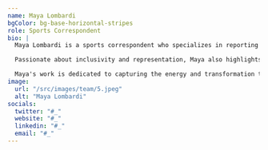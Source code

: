 ```yaml
---
name: Maya Lombardi
bgColor: bg-base-horizontal-stripes
role: Sports Correspondent
bio: |
  Maya Lombardi is a sports correspondent who specializes in reporting on rising stars, fan culture, and the evolution of women's sports worldwide. With a keen eye for emerging talent and an in-depth understanding of the sports industry, she covers the most exciting developments in the world of women's athletics.

  Passionate about inclusivity and representation, Maya also highlights the stories of female athletes breaking barriers and challenging stereotypes. Through her reporting, she strives to shine a spotlight on the underrepresented and overlooked aspects of the sports world.

  Maya's work is dedicated to capturing the energy and transformation taking place in women’s sports, from grassroots initiatives to international tournaments. Her coverage is both informative and inspiring, offering fresh perspectives on the games, the athletes, and the fans.
image:
  url: "/src/images/team/5.jpeg"
  alt: "Maya Lombardi"
socials:
  twitter: "#_"
  website: "#_"
  linkedin: "#_"
  email: "#_"
---
```

